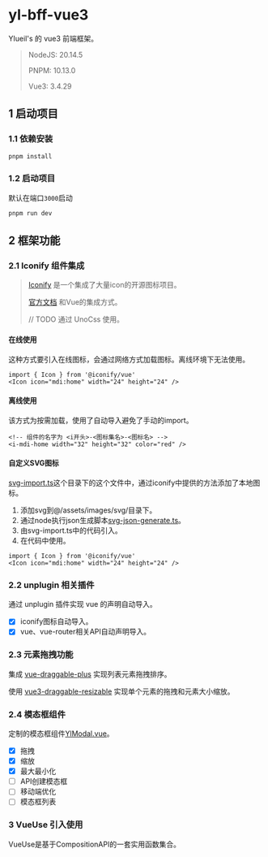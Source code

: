# yl-bff-vue3
YIueil's 的 vue3 前端框架。

> NodeJS: 20.14.5
> 
> PNPM: 10.13.0
> 
> Vue3: 3.4.29

## 1 启动项目
### 1.1 依赖安装
```bash
pnpm install
```

### 1.2 启动项目
默认在端口`3000`启动
```bash
pnpm run dev
```

## 2 框架功能
### 2.1 Iconify 组件集成
> [Iconify](https://icon-sets.iconify.design) 是一个集成了大量icon的开源图标项目。
>
> [官方文档](https://iconify.design/docs/icon-components/vue/) 和Vue的集成方式。
> 
> // TODO 通过 UnoCss 使用。

#### 在线使用
这种方式要引入在线图标，会通过网络方式加载图标。离线环境下无法使用。
```vue
import { Icon } from '@iconify/vue'
<Icon icon="mdi:home" width="24" height="24" />
```

#### 离线使用
该方式为按需加载，使用了自动导入避免了手动的import。
```vue
<!-- 组件的名字为 <i开头>-<图标集名>-<图标名> -->
<i-mdi-home width="32" height="32" color="red" />
```

#### 自定义SVG图标
[svg-import.ts](src/core/svg-import.ts)这个目录下的这个文件中，通过iconify中提供的方法添加了本地图标。
1. 添加svg到@/assets/images/svg/目录下。
2. 通过node执行json生成脚本[svg-json-generate.ts](src/scripts/svg-json-generate.ts)。
3. 由svg-import.ts中的代码引入。
4. 在代码中使用。
```vue
import { Icon } from '@iconify/vue'
<Icon icon="mdi:home" width="24" height="24" /> 
```

### 2.2 unplugin 相关插件
通过 unplugin 插件实现 vue 的声明自动导入。
- [x] iconify图标自动导入。
- [x] vue、vue-router相关API自动声明导入。

### 2.3 元素拖拽功能
集成 [vue-draggable-plus](https://vue-draggable-plus.pages.dev) 实现列表元素拖拽排序。

使用 [vue3-draggable-resizable](https://github.com/a7650/vue3-draggable-resizable/blob/main/docs/document_zh.md) 实现单个元素的拖拽和元素大小缩放。

### 2.4 模态框组件
定制的模态框组件[YlModal.vue](src/components/YlModal.vue)。
- [x] 拖拽
- [x] 缩放
- [x] 最大最小化
- [ ] API创建模态框
- [ ] 移动端优化
- [ ] 模态框列表

### 3 VueUse 引入使用
VueUse是基于CompositionAPI的一套实用函数集合。
